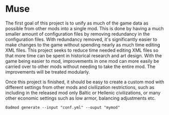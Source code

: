 # Muse

The first goal of this project is to unify as much of the game data as possible from other mods into a single mod. This is done by having a much smaller amount of configuration files by removing redundancy in the configuration files. With redundancy removed, it's significantly easier to make changes to the game without spending nearly as much time editing XML files. This project seeks to reduce time needed editing XML files so that more time can be spent in historical research and art design. With the game being easier to mod, improvements in one mod can more easily be carried over to other mods without needing to take the entire mod. The improvements will be treated modularly.

Once this project is finished, it should be easy to create a custom mod with different settings from other mods and civilization restrictions, such as including in the released mod only Baltic or Hellenic civilizations, or many other economic settings such as low armor, balancing adjustments etc.

```
0admod generate --input "conf.yml" --ouput "mymod"
```
